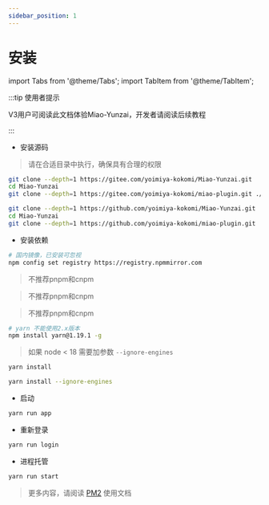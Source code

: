 ```yaml
---
sidebar_position: 1
---
```


# 安装

import Tabs from '@theme/Tabs';
import TabItem from '@theme/TabItem';

:::tip 使用者提示

V3用户可阅读此文档体验Miao-Yunzai，开发者请阅读后续教程

:::

- 安装源码

> 请在合适目录中执行，确保具有合理的权限

<Tabs>
  <TabItem value="16" label="Gitee" default>

```bash
git clone --depth=1 https://gitee.com/yoimiya-kokomi/Miao-Yunzai.git
cd Miao-Yunzai
git clone --depth=1 https://gitee.com/yoimiya-kokomi/miao-plugin.git ./plugins/miao-plugin/
```

  </TabItem>
  <TabItem value="18" label="Github" default>

```bash
git clone --depth=1 https://github.com/yoimiya-kokomi/Miao-Yunzai.git
cd Miao-Yunzai
git clone --depth=1 https://github.com/yoimiya-kokomi/miao-plugin.git ./plugins/miao-plugin/
```

  </TabItem>
</Tabs>

- 安装依赖

```bash
# 国内镜像，已安装可忽视
npm config set registry https://registry.npmmirror.com
```

> 不推荐pnpm和cnpm

> 不推荐pnpm和cnpm

> 不推荐pnpm和cnpm

```bash
# yarn 不能使用2.x版本
npm install yarn@1.19.1 -g
```

<Tabs>
  <TabItem value="16" label="node>=18" default>

> 如果 node < 18 需要加参数 `--ignore-engines`

```bash
yarn install
```

  </TabItem>
  <TabItem value="18" label="node<18" default>

```sh
yarn install --ignore-engines
```

  </TabItem>
</Tabs>

- 启动

```sh
yarn run app
```

- 重新登录

```sh
yarn run login
```

- 进程托管

```sh
yarn run start
```

> 更多内容，请阅读 [PM2](https://pm2.keymetrics.io/) 使用文档
